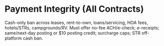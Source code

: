 # Payment Integrity (All Contracts)

Cash-only ban across leases, rent-to-own, loans/servicing, HOA fees, hotels/STRs, campgrounds/RV. Must offer no-fee ACH/e-check; e-receipts; same/next-day posting or $10 posting credit; surcharge caps; STR off-platform cash ban.
